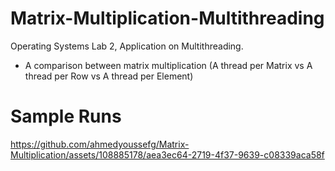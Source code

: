 # Matrix-Multiplication-Multithreading
Operating Systems Lab 2, Application on Multithreading.
- A comparison between matrix multiplication (A thread per Matrix vs A thread per Row vs A thread per Element)

# Sample Runs


https://github.com/ahmedyoussefg/Matrix-Multiplication/assets/108885178/aea3ec64-2719-4f37-9639-c08339aca58f

